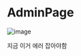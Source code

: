 # AdminPage

![image](https://user-images.githubusercontent.com/69159983/140650428-e7d55e77-9b49-4673-9bea-3a515ed33b27.png)


지금 이거 에러 잡아야함
